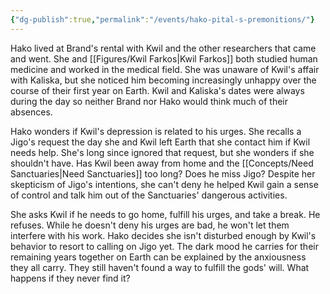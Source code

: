 ```yaml
---
{"dg-publish":true,"permalink":"/events/hako-pital-s-premonitions/"}
---
```


Hako lived at Brand's rental with Kwil and the other researchers that came and went. She and [[Figures/Kwil Farkos\|Kwil Farkos]] both studied human medicine and worked in the medical field. She was unaware of Kwil's affair with Kaliska, but she noticed him becoming increasingly unhappy over the course of their first year on Earth. Kwil and Kaliska's dates were always during the day so neither Brand nor Hako would think much of their absences.

Hako wonders if Kwil's depression is related to his urges. She recalls a Jigo's request the day she and Kwil left Earth that she contact him if Kwil needs help. She's long since ignored that request, but she wonders if she shouldn't have. Has Kwil been away from home and the [[Concepts/Need Sanctuaries\|Need Sanctuaries]] too long? Does he miss Jigo? Despite her skepticism of Jigo's intentions, she can't deny he helped Kwil gain a sense of control and talk him out of the Sanctuaries' dangerous activities.

She asks Kwil if he needs to go home, fulfill his urges, and take a break. He refuses. While he doesn't deny his urges are bad, he won't let them interfere with his work. Hako decides she isn't disturbed enough by Kwil's behavior to resort to calling on Jigo yet. The dark mood he carries for their remaining years together on Earth can be explained by the anxiousness they all carry. They still haven't found a way to fulfill the gods' will. What happens if they never find it?